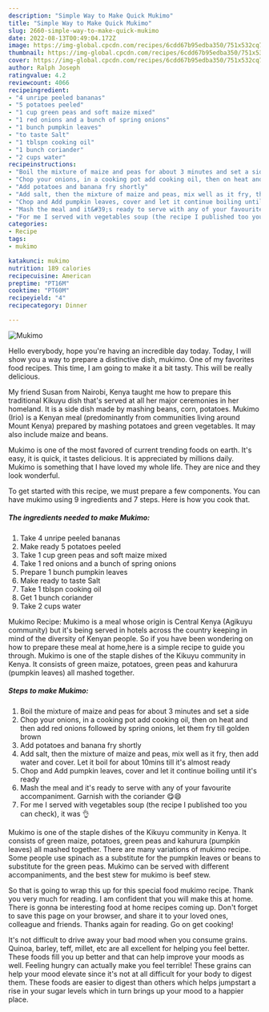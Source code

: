 ```yaml
---
description: "Simple Way to Make Quick Mukimo"
title: "Simple Way to Make Quick Mukimo"
slug: 2660-simple-way-to-make-quick-mukimo
date: 2022-08-13T00:49:04.172Z
image: https://img-global.cpcdn.com/recipes/6cdd67b95edba350/751x532cq70/mukimo-recipe-main-photo.jpg
thumbnail: https://img-global.cpcdn.com/recipes/6cdd67b95edba350/751x532cq70/mukimo-recipe-main-photo.jpg
cover: https://img-global.cpcdn.com/recipes/6cdd67b95edba350/751x532cq70/mukimo-recipe-main-photo.jpg
author: Ralph Joseph
ratingvalue: 4.2
reviewcount: 4066
recipeingredient:
- "4 unripe peeled bananas"
- "5 potatoes peeled"
- "1 cup green peas and soft maize mixed"
- "1 red onions and a bunch of spring onions"
- "1 bunch pumpkin leaves"
- "to taste Salt"
- "1 tblspn cooking oil"
- "1 bunch coriander"
- "2 cups water"
recipeinstructions:
- "Boil the mixture of maize and peas for about 3 minutes and set a side"
- "Chop your onions, in a cooking pot add cooking oil, then on heat and then add red onions followed by spring onions, let them fry till golden brown"
- "Add potatoes and banana fry shortly"
- "Add salt, then the mixture of maize and peas, mix well as it fry, then add water and cover. Let it boil for about 10mins till it&#39;s almost ready"
- "Chop and Add pumpkin leaves, cover and let it continue boiling until it&#39;s ready"
- "Mash the meal and it&#39;s ready to serve with any of your favourite accompaniment. Garnish with the coriander 😋😄"
- "For me I served with vegetables soup (the recipe I published too you can check), it was 👌"
categories:
- Recipe
tags:
- mukimo

katakunci: mukimo 
nutrition: 189 calories
recipecuisine: American
preptime: "PT16M"
cooktime: "PT60M"
recipeyield: "4"
recipecategory: Dinner

---
```



![Mukimo](https://img-global.cpcdn.com/recipes/6cdd67b95edba350/751x532cq70/mukimo-recipe-main-photo.jpg)

Hello everybody, hope you're having an incredible day today. Today, I will show you a way to prepare a distinctive dish, mukimo. One of my favorites food recipes. This time, I am going to make it a bit tasty. This will be really delicious.

My friend Susan from Nairobi, Kenya taught me how to prepare this traditional Kikuyu dish that&#39;s served at all her major ceremonies in her homeland. It is a side dish made by mashing beans, corn, potatoes. Mukimo (Irio) is a Kenyan meal (predominantly from communities living around Mount Kenya) prepared by mashing potatoes and green vegetables. It may also include maize and beans.

Mukimo is one of the most favored of current trending foods on earth. It's easy, it is quick, it tastes delicious. It is appreciated by millions daily. Mukimo is something that I have loved my whole life. They are nice and they look wonderful.


To get started with this recipe, we must prepare a few components. You can have mukimo using 9 ingredients and 7 steps. Here is how you cook that.

<!--inarticleads1-->

##### The ingredients needed to make Mukimo:

1. Take 4 unripe peeled bananas
1. Make ready 5 potatoes peeled
1. Take 1 cup green peas and soft maize mixed
1. Take 1 red onions and a bunch of spring onions
1. Prepare 1 bunch pumpkin leaves
1. Make ready to taste Salt
1. Take 1 tblspn cooking oil
1. Get 1 bunch coriander
1. Take 2 cups water


Mukimo Recipe: Mukimo is a meal whose origin is Central Kenya (Agikuyu community) but it&#39;s being served in hotels across the country keeping in mind of the diversity of Kenyan people. So if you have been wondering on how to prepare these meal at home,here is a simple recipe to guide you through. Mukimo is one of the staple dishes of the Kikuyu community in Kenya. It consists of green maize, potatoes, green peas and kahurura (pumpkin leaves) all mashed together. 

<!--inarticleads2-->

##### Steps to make Mukimo:

1. Boil the mixture of maize and peas for about 3 minutes and set a side
1. Chop your onions, in a cooking pot add cooking oil, then on heat and then add red onions followed by spring onions, let them fry till golden brown
1. Add potatoes and banana fry shortly
1. Add salt, then the mixture of maize and peas, mix well as it fry, then add water and cover. Let it boil for about 10mins till it&#39;s almost ready
1. Chop and Add pumpkin leaves, cover and let it continue boiling until it&#39;s ready
1. Mash the meal and it&#39;s ready to serve with any of your favourite accompaniment. Garnish with the coriander 😋😄
1. For me I served with vegetables soup (the recipe I published too you can check), it was 👌


Mukimo is one of the staple dishes of the Kikuyu community in Kenya. It consists of green maize, potatoes, green peas and kahurura (pumpkin leaves) all mashed together. There are many variations of mukimo recipe. Some people use spinach as a substitute for the pumpkin leaves or beans to substitute for the green peas. Mukimo can be served with different accompaniments, and the best stew for mukimo is beef stew. 

So that is going to wrap this up for this special food mukimo recipe. Thank you very much for reading. I am confident that you will make this at home. There is gonna be interesting food at home recipes coming up. Don't forget to save this page on your browser, and share it to your loved ones, colleague and friends. Thanks again for reading. Go on get cooking!

It's not difficult to drive away your bad mood when you consume grains. Quinoa, barley, teff, millet, etc are all excellent for helping you feel better. These foods fill you up better and that can help improve your moods as well. Feeling hungry can actually make you feel terrible! These grains can help your mood elevate since it's not at all difficult for your body to digest them. These foods are easier to digest than others which helps jumpstart a rise in your sugar levels which in turn brings up your mood to a happier place.
